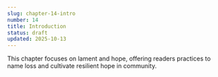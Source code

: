 ```yaml
---
slug: chapter-14-intro
number: 14
title: Introduction
status: draft
updated: 2025-10-13
---
```


This chapter focuses on lament and hope, offering readers practices to name loss and cultivate resilient hope in community.

